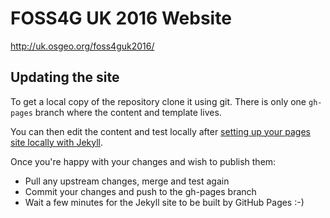 # FOSS4G UK 2016 Website

http://uk.osgeo.org/foss4guk2016/

## Updating the site

To get a local copy of the repository clone it using git. There is only one
`gh-pages` branch where the content and template lives.

You can then edit the content and test locally after [setting up your pages
site locally with
Jekyll](https://help.github.com/articles/setting-up-your-pages-site-locally-with-jekyll/).

Once you're happy with your changes and wish to publish them:

* Pull any upstream changes, merge and test again
* Commit your changes and push to the gh-pages branch
* Wait a few minutes for the Jekyll site to be built by GitHub Pages :-)
